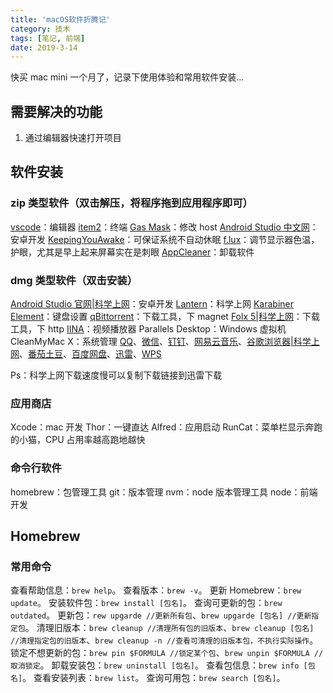 ```yaml
---
title: 'macOS软件折腾记'
category: 技术
tags: [笔记, 前端]
date: 2019-3-14
---
```


快买 mac mini 一个月了，记录下使用体验和常用软件安装...

<!-- more -->

## 需要解决的功能

1. 通过编辑器快速打开项目

## 软件安装

### zip 类型软件（双击解压，将程序拖到应用程序即可）

[vscode](https://code.visualstudio.com/)：编辑器
[item2](https://www.iterm2.com/)：终端
[Gas Mask](https://github.com/2ndalpha/gasmask)：修改 host
[Android Studio 中文网](http://www.android-studio.org/)：安卓开发
[KeepingYouAwake](https://github.com/newmarcel/KeepingYouAwake)：可保证系统不自动休眠
[f.lux](https://justgetflux.com/)：调节显示器色温，护眼，尤其是早上起来屏幕实在是刺眼
[AppCleaner](http://freemacsoft.net/appcleaner/)：卸载软件

### dmg 类型软件（双击安装）

[Android Studio 官网|科学上网](https://developer.android.google.cn/studio/)：安卓开发
[Lantern](https://github.com/getlantern/download/wiki)：科学上网
[Karabiner Element](https://pqrs.org/osx/karabiner/index.html)：键盘设置
[qBittorrent](https://www.qbittorrent.org/)：下载工具，下 magnet
[Folx 5|科学上网](https://mac.eltima.com/download-manager.html)：下载工具，下 http
[IINA](https://iina.io/)：视频播放器
Parallels Desktop：Windows 虚拟机
CleanMyMac X：系统管理
[QQ](https://im.qq.com/download/)、[微信](https://mac.weixin.qq.com/?t=mac&lang=zh_CN)、[钉钉](https://tms.dingtalk.com/markets/dingtalk/download?spm=a3140.8196062.###31602.8.65f85c3d5uaOTy&source=1001&lwfrom=2017120202091367000000111)、[网易云音乐](https://music.163.com/##/download)、[谷歌浏览器|科学上网](https://www.google.cn/intl/zh-CN/chrome/)、[番茄土豆](https://mac.pomotodo.com/)、[百度网盘](https://pan.baidu.com/download##pan)、[迅雷](https://www.xunlei.com/)、[WPS](http://mac.wps.cn/)

Ps：科学上网下载速度慢可以复制下载链接到迅雷下载

### 应用商店

Xcode：mac 开发
Thor：一键直达
Alfred：应用启动
RunCat：菜单栏显示奔跑的小猫，CPU 占用率越高跑地越快

### 命令行软件

homebrew：包管理工具
git：版本管理
nvm：node 版本管理工具
node：前端开发

## Homebrew

### 常用命令

查看帮助信息：`brew help`。
查看版本：`brew -v`。
更新 Homebrew：`brew update`。
安装软件包：`brew install [包名]`。
查询可更新的包：`brew outdated`。
更新包：`rew upgarde //更新所有包`、`brew upgarde [包名] //更新指定包`。
清理旧版本：`brew cleanup //清理所有包的旧版本`、`brew cleanup [包名] //清理指定包的旧版本`、`brew cleanup -n //查看可清理的旧版本包，不执行实际操作`。
锁定不想更新的包：`brew pin $FORMULA //锁定某个包`、`brew unpin $FORMULA //取消锁定`。
卸载安装包：`brew uninstall [包名]`。
查看包信息：`brew info [包名]`。
查看安装列表：`brew list`。
查询可用包：`brew search [包名]`。
